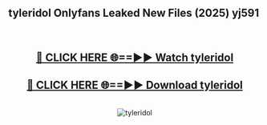 <h2>tyleridol Onlyfans Leaked New Files (2025) yj591</h2>
<br>
<div align="center">
<h2><a href="https://mediafiles.top/tyleridol&ref=git" rel="nofollow">🔴 CLICK HERE 🌐==►► Watch tyleridol</a></h2>
<h2><a href="https://mediafiles.top/tyleridol&ref=git" rel="nofollow">🔴 CLICK HERE 🌐==►► Download tyleridol</a></h2>
<br>
<a href="https://mediafiles.top/tyleridol&ref=git" rel="nofollow" data-target="animated-image.originalLink"><img src="https://i.ibb.co.com/xMMVF88/686577567.gif" alt="tyleridol" style="max-width: 100%; display: inline-block;" data-target="animated-image.originalImage"></a>
</div>
<br>
<br>